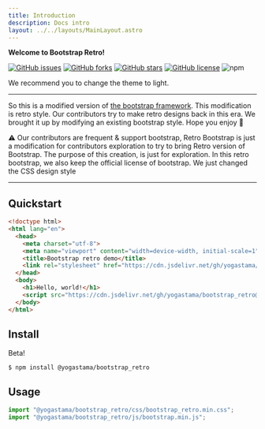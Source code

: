 ```yaml
---
title: Introduction
description: Docs intro
layout: ../../layouts/MainLayout.astro
---
```


**Welcome to Bootstrap Retro!**

[![GitHub issues](https://img.shields.io/github/issues/yogastama/bootstrap_retro)](https://github.com/yogastama/bootstrap_retro/issues)
[![GitHub forks](https://img.shields.io/github/forks/yogastama/bootstrap_retro)](https://github.com/yogastama/bootstrap_retro/network)
[![GitHub stars](https://img.shields.io/github/stars/yogastama/bootstrap_retro)](https://github.com/yogastama/bootstrap_retro/stargazers)
[![GitHub license](https://img.shields.io/github/license/yogastama/bootstrap_retro)](https://github.com/yogastama/bootstrap_retro)
![npm](https://img.shields.io/npm/dw/@yogastama/bootstrap_retro)

<div class="alert alert-info">We recommend you to change the theme to light.</div>
<hr>
<p>
 So this is a modified version of <a href="https://getbootstrap.com">the bootstrap framework</a>. This modification is retro style. Our contributors try to make retro designs back in this era. We brought it up by modifying an existing bootstrap style. Hope you enjoy 🚀
</p>
<div class="alert alert-warning">
  ⚠️ Our contributors are frequent & support bootstrap, Retro Bootstrap is just a modification for contributors exploration to try to bring Retro version of Bootstrap. The purpose of this creation, is just for exploration. In this retro bootstrap, we also keep the official license of bootstrap. We just changed the CSS design style
</div>
<hr>

## Quickstart

```html
<!doctype html>
<html lang="en">
  <head>
    <meta charset="utf-8">
    <meta name="viewport" content="width=device-width, initial-scale=1">
    <title>Bootstrap retro demo</title>
    <link rel="stylesheet" href="https://cdn.jsdelivr.net/gh/yogastama/bootstrap_retro@master/css/bootstrap_retro.min.css">
  </head>
  <body>
    <h1>Hello, world!</h1>
    <script src="https://cdn.jsdelivr.net/gh/yogastama/bootstrap_retro@master/js/bootstrap.min.js"></script>
  </body>
</html>
```

## Install

<div class="alert alert-warning">
 Beta!
</div>

```
$ npm install @yogastama/bootstrap_retro
```

## Usage

```js
import "@yogastama/bootstrap_retro/css/bootstrap_retro.min.css";
import "@yogastama/bootstrap_retro/js/bootstrap.min.js";
```
